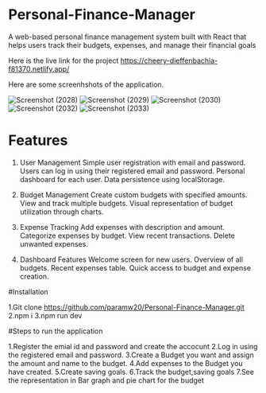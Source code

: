 # Personal-Finance-Manager

A web-based personal finance management system built with React that helps users track their budgets, expenses, and manage their financial goals


Here is the live link for the project
https://cheery-dieffenbachia-f81370.netlify.app/

Here are some screenhshots of the application.

![Screenshot (2028)](https://github.com/user-attachments/assets/4cb10d83-bf87-47a3-8c22-6290afdc0c51)
![Screenshot (2029)](https://github.com/user-attachments/assets/302c710b-a878-41e8-8e3a-18419855272c)
![Screenshot (2030)](https://github.com/user-attachments/assets/7458aad0-b655-4a36-b5da-1b1cc5d2c717)
![Screenshot (2032)](https://github.com/user-attachments/assets/f36bfd4e-ed67-45de-b7a5-7581db637db9)
![Screenshot (2033)](https://github.com/user-attachments/assets/34176fd1-abdd-4b59-97f9-b1b7fdd3012c)


# Features
1. User Management
Simple user registration with email and password.
Users can log in using their registered email and password.
Personal dashboard for each user.
Data persistence using localStorage.

2. Budget Management
Create custom budgets with specified amounts.
View and track multiple budgets.
Visual representation of budget utilization through charts.

3. Expense Tracking
Add expenses with description and amount.
Categorize expenses by budget.
View recent transactions.
Delete unwanted expenses.

4. Dashboard Features
Welcome screen for new users.
Overview of all budgets.
Recent expenses table.
Quick access to budget and expense creation.


#Installation

1.Git clone https://github.com/paramw20/Personal-Finance-Manager.git
2.npm i
3.npm run dev

#Steps to run the application

1.Register the emial id and password and create the accocunt
2.Log in using the registered email and password.
3.Create a Budget you want and assign the amount and name to the budget.
4.Add expenses to the Budget you have created.
5.Create saving goals.
6.Track the budget,saving goals
7.See the representation in Bar graph and pie chart for the budget

